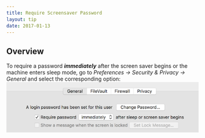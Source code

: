```yaml
---
title: Require Screensaver Password
layout: tip
date: 2017-01-13
---
```


## Overview

To require a password __*immediately*__ after the screen saver begins or the machine enters sleep mode, go to _Preferences → Security & Privacy → General_ and select the corresponding option:
![screensaver-pass](/assets/images/tips/screensaver-pass.png)
